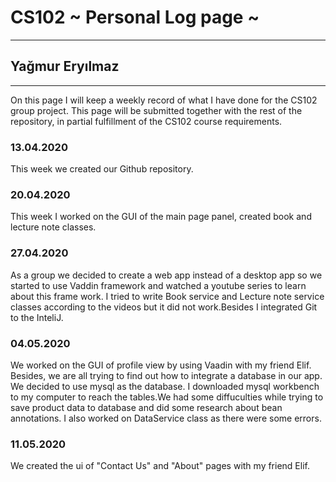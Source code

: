 # CS102 ~ Personal Log page ~
****
## Yağmur Eryılmaz
****

On this page I will keep a weekly record of what I have done for the CS102 group project. This page will be submitted together with the rest of the repository, in partial fulfillment of the CS102 course requirements.

### 13.04.2020
This week we created our Github repository.

### 20.04.2020
This week I worked on the GUI of the main page panel, created book and lecture note classes.

### 27.04.2020
As a group we decided to create a web app instead of a desktop app so we started to use Vaddin framework and watched a youtube series to learn about this frame work. I tried to write Book service and Lecture note service classes according to the videos but it did not work.Besides I integrated Git to the InteliJ.

### 04.05.2020
We worked on the GUI of profile view by using Vaadin with my friend Elif. Besides, we are all trying to find out how to integrate a database in our app. We decided to use mysql as the database. I downloaded mysql workbench to my computer to reach the tables.We had some diffuculties while trying to save product data to database and did some research about bean annotations. I also worked on DataService class as there were some errors. 

### 11.05.2020
We created the ui of "Contact Us" and "About" pages with my friend Elif.
